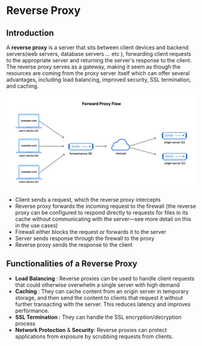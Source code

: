 # Reverse Proxy

## Introduction

A **reverse proxy** is a server that sits between client devices and backend servers(web servers, database servers … etc ), forwarding client requests to the appropriate server and returning the server's response to the client. The reverse proxy serves as a gateway, making it seem as though the resources are coming from the proxy server itself which can  offer several advantages, including load balancing, improved security, SSL termination, and caching.

![reverse proxy](pictures/rp/forward_proxy_flow.png)

- Client sends a request, which the reverse proxy intercepts
- Reverse proxy forwards the incoming request to the firewall (the reverse proxy can be configured to respond directly to requests for files in its cache without communicating with the server—see more detail on this in the use cases)
- Firewall either blocks the request or forwards it to the server
- Server sends response through the firewall to the proxy
- Reverse proxy sends the response to the client

## Functionalities of a Reverse Proxy

- **Load Balancing** : Reverse proxies can be used to handle client requests that could otherwise overwhelm a single server with high demand
- **Caching** : They can cache content from an origin server in temporary storage, and then send the content to clients that request it without further transacting with the server. This reduces latency and improves performance.
- **SSL Termination** : They can handle the SSL encryption/decryption process
- **Network Protection** & **Security**: Reverse proxies can protect applications from exposure by scrubbing requests from clients.

